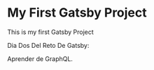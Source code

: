 # My First Gatsby Project
 This is my first Gatsby Project

Dia Dos Del Reto De Gatsby:

Aprender de GraphQL.
